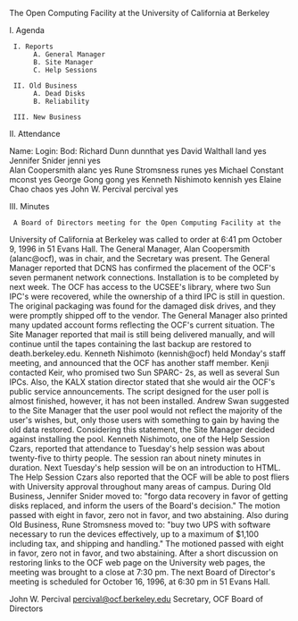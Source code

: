 The Open Computing Facility at the University of California at Berkeley

I. Agenda

     I. Reports
          A. General Manager
          B. Site Manager
          C. Help Sessions

     II. Old Business
          A. Dead Disks
          B. Reliability

     III. New Business

II. Attendance

Name:				Login:			Bod:
Richard Dunn			dunnthat		yes
David Walthall			land			yes
Jennifer Snider			jenni			yes			
Alan Coopersmith		alanc			yes
Rune Stromsness			runes			yes
Michael Constant		mconst			yes
George Gong			gong			yes
Kenneth Nishimoto		kennish			yes
Elaine Chao			chaos			yes
John W. Percival		percival		yes

III. Minutes

     A Board of Directors meeting for the Open Computing Facility at the
University of California at Berkeley was called to order at 6:41 pm
October 9, 1996 in 51 Evans Hall. The General Manager, Alan Coopersmith
(alanc@ocf), was in chair, and the Secretary was present. 
     The General Manager reported that DCNS has confirmed the placement of
the OCF's seven permanent network connections. Installation is to be
completed by next week. The OCF has access to the UCSEE's library, where
two Sun IPC's were recovered, while the ownership of a third IPC is still
in question. The original packaging was found for the damaged disk drives,
and they were promptly shipped off to the vendor. The General Manager also
printed many updated account forms reflecting the OCF's current situation. 
     The Site Manager reported that mail is still being delivered
manually, and will continue until the tapes containing the last backup are
restored to death.berkeley.edu. Kenneth Nishimoto (kennish@ocf) held
Monday's staff meeting, and announced that the OCF has another staff
member. Kenji contacted Keir, who promised two Sun SPARC- 2s, as well as
several Sun IPCs. Also, the KALX station director stated that she would
air the OCF's public service announcements. The script designed for the
user poll is almost finished, however, it has not been installed. Andrew
Swan suggested to the Site Manager that the user pool would not reflect
the majority of the user's wishes, but, only those users with something to
gain by having the old data restored. Considering this statement, the Site
Manager decided against installing the pool. 
     Kenneth Nishimoto, one of the Help Session Czars, reported that
attendance to Tuesday's help session was about twenty-five to thirty
people. The session ran about ninety minutes in duration. Next Tuesday's
help session will be on an introduction to HTML. The Help Session Czars
also reported that the OCF will be able to post fliers with University
approval throughout many areas of campus. 
     During Old Business, Jennifer Snider moved to: "forgo data recovery in
favor of getting disks replaced, and inform the users of the Board's
decision." The motion passed with eight in favor, zero not in favor, and
two abstaining. 
     Also during Old Business, Rune Stromsness moved to: "buy two UPS with
software necessary to run the devices effectively, up to a maximum of
$1,100 including tax, and shipping and handling." The motioned passed with
eight in favor, zero not in favor, and two abstaining. 
     After a short discussion on restoring links to the OCF web page on
the University web pages, the meeting was brought to a close at 7:30 pm.
The next Board of Director's meeting is scheduled for October 16, 1996, at
6:30 pm in 51 Evans Hall. 

John W. Percival
percival@ocf.berkeley.edu
Secretary, OCF Board of Directors
